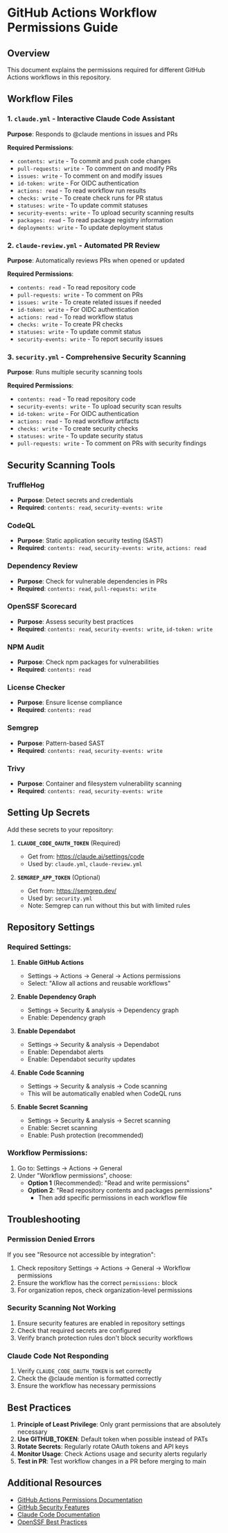 # GitHub Actions Workflow Permissions Guide

## Overview
This document explains the permissions required for different GitHub Actions workflows in this repository.

## Workflow Files

### 1. `claude.yml` - Interactive Claude Code Assistant
**Purpose**: Responds to @claude mentions in issues and PRs

**Required Permissions**:
- `contents: write` - To commit and push code changes
- `pull-requests: write` - To comment on and modify PRs
- `issues: write` - To comment on and modify issues
- `id-token: write` - For OIDC authentication
- `actions: read` - To read workflow run results
- `checks: write` - To create check runs for PR status
- `statuses: write` - To update commit statuses
- `security-events: write` - To upload security scanning results
- `packages: read` - To read package registry information
- `deployments: write` - To update deployment status

### 2. `claude-review.yml` - Automated PR Review
**Purpose**: Automatically reviews PRs when opened or updated

**Required Permissions**:
- `contents: read` - To read repository code
- `pull-requests: write` - To comment on PRs
- `issues: write` - To create related issues if needed
- `id-token: write` - For OIDC authentication
- `actions: read` - To read workflow status
- `checks: write` - To create PR checks
- `statuses: write` - To update commit status
- `security-events: write` - To report security issues

### 3. `security.yml` - Comprehensive Security Scanning
**Purpose**: Runs multiple security scanning tools

**Required Permissions**:
- `contents: read` - To read repository code
- `security-events: write` - To upload security scan results
- `id-token: write` - For OIDC authentication
- `actions: read` - To read workflow artifacts
- `checks: write` - To create security checks
- `statuses: write` - To update security status
- `pull-requests: write` - To comment on PRs with security findings

## Security Scanning Tools

### TruffleHog
- **Purpose**: Detect secrets and credentials
- **Required**: `contents: read`, `security-events: write`

### CodeQL
- **Purpose**: Static application security testing (SAST)
- **Required**: `contents: read`, `security-events: write`, `actions: read`

### Dependency Review
- **Purpose**: Check for vulnerable dependencies in PRs
- **Required**: `contents: read`, `pull-requests: write`

### OpenSSF Scorecard
- **Purpose**: Assess security best practices
- **Required**: `contents: read`, `security-events: write`, `id-token: write`

### NPM Audit
- **Purpose**: Check npm packages for vulnerabilities
- **Required**: `contents: read`

### License Checker
- **Purpose**: Ensure license compliance
- **Required**: `contents: read`

### Semgrep
- **Purpose**: Pattern-based SAST
- **Required**: `contents: read`, `security-events: write`

### Trivy
- **Purpose**: Container and filesystem vulnerability scanning
- **Required**: `contents: read`, `security-events: write`

## Setting Up Secrets

Add these secrets to your repository:

1. **`CLAUDE_CODE_OAUTH_TOKEN`** (Required)
   - Get from: https://claude.ai/settings/code
   - Used by: `claude.yml`, `claude-review.yml`

2. **`SEMGREP_APP_TOKEN`** (Optional)
   - Get from: https://semgrep.dev/
   - Used by: `security.yml`
   - Note: Semgrep can run without this but with limited rules

## Repository Settings

### Required Settings:
1. **Enable GitHub Actions**
   - Settings → Actions → General → Actions permissions
   - Select: "Allow all actions and reusable workflows"

2. **Enable Dependency Graph**
   - Settings → Security & analysis → Dependency graph
   - Enable: Dependency graph

3. **Enable Dependabot**
   - Settings → Security & analysis → Dependabot
   - Enable: Dependabot alerts
   - Enable: Dependabot security updates

4. **Enable Code Scanning**
   - Settings → Security & analysis → Code scanning
   - This will be automatically enabled when CodeQL runs

5. **Enable Secret Scanning**
   - Settings → Security & analysis → Secret scanning
   - Enable: Secret scanning
   - Enable: Push protection (recommended)

### Workflow Permissions:
1. Go to: Settings → Actions → General
2. Under "Workflow permissions", choose:
   - **Option 1** (Recommended): "Read and write permissions"
   - **Option 2**: "Read repository contents and packages permissions"
     - Then add specific permissions in each workflow file

## Troubleshooting

### Permission Denied Errors
If you see "Resource not accessible by integration":
1. Check repository Settings → Actions → General → Workflow permissions
2. Ensure the workflow has the correct `permissions:` block
3. For organization repos, check organization-level permissions

### Security Scanning Not Working
1. Ensure security features are enabled in repository settings
2. Check that required secrets are configured
3. Verify branch protection rules don't block security workflows

### Claude Code Not Responding
1. Verify `CLAUDE_CODE_OAUTH_TOKEN` is set correctly
2. Check the @claude mention is formatted correctly
3. Ensure the workflow has necessary permissions

## Best Practices

1. **Principle of Least Privilege**: Only grant permissions that are absolutely necessary
2. **Use GITHUB_TOKEN**: Default token when possible instead of PATs
3. **Rotate Secrets**: Regularly rotate OAuth tokens and API keys
4. **Monitor Usage**: Check Actions usage and security alerts regularly
5. **Test in PR**: Test workflow changes in a PR before merging to main

## Additional Resources

- [GitHub Actions Permissions Documentation](https://docs.github.com/en/actions/using-jobs/assigning-permissions-to-jobs)
- [GitHub Security Features](https://docs.github.com/en/code-security)
- [Claude Code Documentation](https://docs.anthropic.com/en/docs/claude-code)
- [OpenSSF Best Practices](https://bestpractices.coreinfrastructure.org/)
